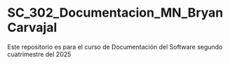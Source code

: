 # SC_302_Documentacion_MN_BryanCarvajal
Este repositorio es para el curso de Documentación del Software segundo cuatrimestre del 2025
